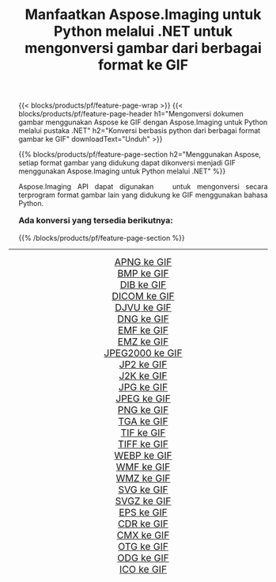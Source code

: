 ﻿---
title: Manfaatkan Aspose.Imaging untuk Python melalui .NET untuk mengonversi gambar dari berbagai format ke GIF 
weight: 3920
url: /id/python-net/conversion/to/gif/ 
lang: id
langdirlevel: 2
locales: zh-hans,ja,it,ru,de,es,fr,nl,id,lt,pl,pt,vi,tr,ko,zh-hant,ar,hi,th,sv,cs,uk,he
description: Anda dapat menggunakan Aspose.Imaging untuk Python melalui pustaka .NET untuk mengonversi dari berbagai format ke GIF
---

{{< blocks/products/pf/feature-page-wrap >}}
{{< blocks/products/pf/feature-page-header h1="Mengonversi dokumen gambar menggunakan Aspose ke GIF dengan Aspose.Imaging untuk Python melalui pustaka .NET" h2="Konversi berbasis python dari berbagai format gambar ke GIF" downloadText="Unduh" >}}


{{% blocks/products/pf/feature-page-section  h2="Menggunakan Aspose, setiap format gambar yang didukung dapat dikonversi menjadi GIF menggunakan Aspose.Imaging untuk Python melalui .NET" %}}
<p align=justify>Aspose.Imaging API dapat digunakan   untuk mengonversi secara terprogram format gambar lain yang didukung ke GIF menggunakan bahasa Python.</p>
<h3 style="margin-top:16px;">
Ada konversi yang tersedia berikutnya:
</h3>
{{% /blocks/products/pf/feature-page-section %}}
<div class="container-fluid productfamilypage bg-gray">
    <div class="convertypes bg-gray agp-content section">
        <div class="container">
		<hr style="margin-left:-20px;"/>
		<div class="row other-converters" style="gap: 10px;font-size: 19px;text-align:center;">
		    <div class='col-md-3 other-converter remove-lp remove-rp'><a href="/imaging/id/python-net/conversion/apng-to-gif/" style="padding:15px;">APNG ke GIF</a></div>
<div class='col-md-3 other-converter remove-lp remove-rp'><a href="/imaging/id/python-net/conversion/bmp-to-gif/" style="padding:15px;">BMP ke GIF</a></div>
<div class='col-md-3 other-converter remove-lp remove-rp'><a href="/imaging/id/python-net/conversion/dib-to-gif/" style="padding:15px;">DIB ke GIF</a></div>
<div class='col-md-3 other-converter remove-lp remove-rp'><a href="/imaging/id/python-net/conversion/dicom-to-gif/" style="padding:15px;">DICOM ke GIF</a></div>
<div class='col-md-3 other-converter remove-lp remove-rp'><a href="/imaging/id/python-net/conversion/djvu-to-gif/" style="padding:15px;">DJVU ke GIF</a></div>
<div class='col-md-3 other-converter remove-lp remove-rp'><a href="/imaging/id/python-net/conversion/dng-to-gif/" style="padding:15px;">DNG ke GIF</a></div>
<div class='col-md-3 other-converter remove-lp remove-rp'><a href="/imaging/id/python-net/conversion/emf-to-gif/" style="padding:15px;">EMF ke GIF</a></div>
<div class='col-md-3 other-converter remove-lp remove-rp'><a href="/imaging/id/python-net/conversion/emz-to-gif/" style="padding:15px;">EMZ ke GIF</a></div>
<div class='col-md-3 other-converter remove-lp remove-rp'><a href="/imaging/id/python-net/conversion/jpeg2000-to-gif/" style="padding:15px;">JPEG2000 ke GIF</a></div>
<div class='col-md-3 other-converter remove-lp remove-rp'><a href="/imaging/id/python-net/conversion/jp2-to-gif/" style="padding:15px;">JP2 ke GIF</a></div>
<div class='col-md-3 other-converter remove-lp remove-rp'><a href="/imaging/id/python-net/conversion/j2k-to-gif/" style="padding:15px;">J2K ke GIF</a></div>
<div class='col-md-3 other-converter remove-lp remove-rp'><a href="/imaging/id/python-net/conversion/jpg-to-gif/" style="padding:15px;">JPG ke GIF</a></div>
<div class='col-md-3 other-converter remove-lp remove-rp'><a href="/imaging/id/python-net/conversion/jpeg-to-gif/" style="padding:15px;">JPEG ke GIF</a></div>
<div class='col-md-3 other-converter remove-lp remove-rp'><a href="/imaging/id/python-net/conversion/png-to-gif/" style="padding:15px;">PNG ke GIF</a></div>
<div class='col-md-3 other-converter remove-lp remove-rp'><a href="/imaging/id/python-net/conversion/tga-to-gif/" style="padding:15px;">TGA ke GIF</a></div>
<div class='col-md-3 other-converter remove-lp remove-rp'><a href="/imaging/id/python-net/conversion/tif-to-gif/" style="padding:15px;">TIF ke GIF</a></div>
<div class='col-md-3 other-converter remove-lp remove-rp'><a href="/imaging/id/python-net/conversion/tiff-to-gif/" style="padding:15px;">TIFF ke GIF</a></div>
<div class='col-md-3 other-converter remove-lp remove-rp'><a href="/imaging/id/python-net/conversion/webp-to-gif/" style="padding:15px;">WEBP ke GIF</a></div>
<div class='col-md-3 other-converter remove-lp remove-rp'><a href="/imaging/id/python-net/conversion/wmf-to-gif/" style="padding:15px;">WMF ke GIF</a></div>
<div class='col-md-3 other-converter remove-lp remove-rp'><a href="/imaging/id/python-net/conversion/wmz-to-gif/" style="padding:15px;">WMZ ke GIF</a></div>
<div class='col-md-3 other-converter remove-lp remove-rp'><a href="/imaging/id/python-net/conversion/svg-to-gif/" style="padding:15px;">SVG ke GIF</a></div>
<div class='col-md-3 other-converter remove-lp remove-rp'><a href="/imaging/id/python-net/conversion/svgz-to-gif/" style="padding:15px;">SVGZ ke GIF</a></div>
<div class='col-md-3 other-converter remove-lp remove-rp'><a href="/imaging/id/python-net/conversion/eps-to-gif/" style="padding:15px;">EPS ke GIF</a></div>
<div class='col-md-3 other-converter remove-lp remove-rp'><a href="/imaging/id/python-net/conversion/cdr-to-gif/" style="padding:15px;">CDR ke GIF</a></div>
<div class='col-md-3 other-converter remove-lp remove-rp'><a href="/imaging/id/python-net/conversion/cmx-to-gif/" style="padding:15px;">CMX ke GIF</a></div>
<div class='col-md-3 other-converter remove-lp remove-rp'><a href="/imaging/id/python-net/conversion/otg-to-gif/" style="padding:15px;">OTG ke GIF</a></div>
<div class='col-md-3 other-converter remove-lp remove-rp'><a href="/imaging/id/python-net/conversion/odg-to-gif/" style="padding:15px;">ODG ke GIF</a></div>
<div class='col-md-3 other-converter remove-lp remove-rp'><a href="/imaging/id/python-net/conversion/ico-to-gif/" style="padding:15px;">ICO ke GIF</a></div>
                </div>
        </div>
    </div>
</div>
<br/>

